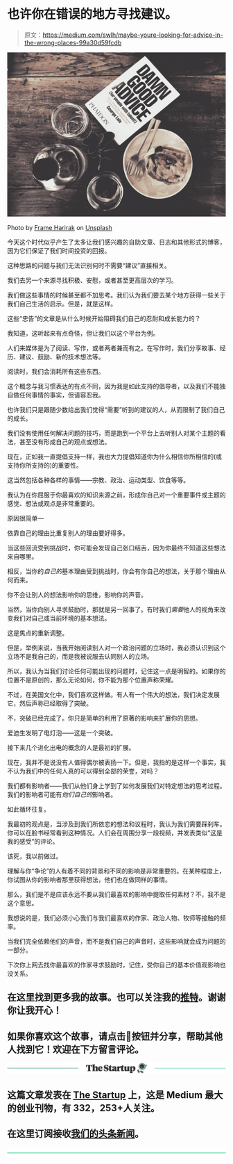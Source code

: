# 也许你在错误的地方寻找建议。

> 原文：<https://medium.com/swlh/maybe-youre-looking-for-advice-in-the-wrong-places-99a30d59fcdb>

![](img/a751ffb510ac986131b3331da7860759.png)

Photo by [Frame Harirak](https://unsplash.com/photos/Ei_lQ6kTwiI?utm_source=unsplash&utm_medium=referral&utm_content=creditCopyText) on [Unsplash](https://unsplash.com/search/photos/advice?utm_source=unsplash&utm_medium=referral&utm_content=creditCopyText)

今天这个时代似乎产生了太多让我们感兴趣的自助文章、日志和其他形式的博客，因为它们保证了我们时间投资的回报。

这种思路的问题与我们无法识别何时不需要“建议”直接相关。

我们去另一个来源寻找积极、安慰，或者甚至更高层次的学习。

我们做这些事情的时候甚至都不加思考。我们认为我们要去某个地方获得一些关于我们自己生活的启示。但是，就是这样。

这些“忠告”的文章是从什么时候开始阻碍我们自己的忍耐和成长能力的？

我知道，这听起来有点奇怪，但让我们以这个平台为例。

人们来媒体是为了阅读、写作，或者两者兼而有之。在写作时，我们分享故事、经历、建议、鼓励、新的技术想法等。

阅读时，我们会消耗所有这些东西。

这个概念与我习惯表达的有点不同，因为我是如此支持的倡导者，以及我们不能独自做任何事情的事实，但请容忍我。

也许我们只是跟随少数给出我们觉得“需要”听到的建议的人，从而限制了我们自己的成长。

我们没有使用任何解决问题的技巧，而是跑到一个平台上去听别人对某个主题的看法，甚至没有形成自己的观点或想法。

现在，正如我一直提倡支持一样，我也大力提倡知道你为什么相信你所相信的(或支持你所支持的)的重要性。

这当然包括各种各样的事情——宗教、政治、运动类型、饮食等等。

我认为在你屈服于你最喜欢的知识来源之前，形成你自己对一个重要事件或主题的感觉、想法或观点是非常重要的。

原因很简单—

依靠自己的理由比重复别人的理由要好得多。

当这些回流受到挑战时，你可能会发现自己张口结舌，因为你最终不知道这些想法来自哪里。

相反，当你的*自己的*基本理由受到挑战时，你会有你自己的想法，关于那个理由从何而来。

你不会让别人的想法影响你的思维，影响你的声音。

当然，当你向别人寻求鼓励时，那就是另一回事了。有时我们*需要*他人的视角来改变我们对自己或当前环境的基本想法。

这是焦点的重新调整。

但是，举例来说，当我开始阅读别人对一个政治问题的立场时，我必须认识到这个立场不是我自己的，而是我被说服去认同别人的立场。

所以，我认为当我们讨论任何可能出现的问题时，记住这一点是明智的。如果你的位置不是原创的，那么无论如何，你不能为那个位置声称荣耀。

不过，在美国文化中，我们喜欢这样做。有人有一个伟大的想法，我们决定发展它，然后声称已经取得了突破。

不，突破已经完成了。你只是简单的利用了原著的影响来扩展你的思想。

爱迪生发明了电灯泡——这是一个突破。

接下来几个进化出电的概念的人是最初的扩展。

现在，我并不是说没有人值得偶尔被表扬一下。但是，我指的是这样一个事实，我不认为我们中的任何人真的可以得到全部的荣誉，对吗？

我们都有影响者——我们从他们身上学到了如何发展我们对特定想法的思考过程。我们的影响者可能有*他们自己的*影响者。

如此循环往复。

我最初的观点是，当涉及到我们所依恋的想法和议程时，我认为我们需要踩刹车。你可以在脸书经常看到这种情况。人们会在周围分享一段视频，并发表类似“这是我的感受”的评论。

该死，我以前做过。

理解与你“争论”的人有着不同的背景和不同的影响是非常重要的。在某种程度上，你试图从你的影响者那里获得想法，他们也在做同样的事情。

那么，我们是不是应该永远不要从我们最喜欢的影响中提取任何素材？不，我不是这个意思。

我想说的是，我们必须小心我们与我们最喜欢的作家、政治人物、牧师等接触的频率。

当我们完全依赖他们的声音，而不是我们自己的声音时，这些影响就会成为问题的一部分。

下次你上网去找你最喜欢的作家寻求鼓励时，记住，受你自己的基本价值观影响也没关系。

## 在这里找到更多我的故事。也可以关注我的[推特](https://twitter.com/Eturn102)。谢谢你让我开心！

## 如果你喜欢这个故事，请点击👏按钮并分享，帮助其他人找到它！欢迎在下方留言评论。

[![](img/308a8d84fb9b2fab43d66c117fcc4bb4.png)](https://medium.com/swlh)

## 这篇文章发表在 [The Startup](https://medium.com/swlh) 上，这是 Medium 最大的创业刊物，有 332，253+人关注。

## 在这里订阅接收[我们的头条新闻](http://growthsupply.com/the-startup-newsletter/)。

[![](img/b0164736ea17a63403e660de5dedf91a.png)](https://medium.com/swlh)